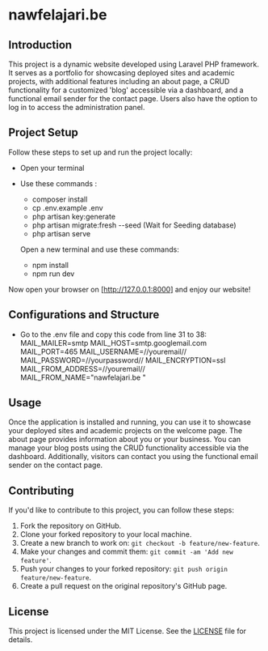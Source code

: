 # nawfelajari.be

## Introduction

This project is a dynamic website developed using Laravel PHP framework. It serves as a portfolio for showcasing deployed sites and academic projects, with additional features including an about page, a CRUD functionality for a customized 'blog' accessible via a dashboard, and a functional email sender for the contact page. Users also have the option to log in to access the administration panel.

## Project Setup

Follow these steps to set up and run the project locally:

-   Open your terminal
-   Use these commands :

    -   composer install
    -   cp .env.example .env
    -   php artisan key:generate
    -   php artisan migrate:fresh --seed (Wait for Seeding database)
    -   php artisan serve

    Open a new terminal and use these commands:

    -   npm install
    -   npm run dev

Now open your browser on [http://127.0.0.1:8000] and enjoy our website!

## Configurations and Structure

-   Go to the .env file and copy this code from line 31 to 38:
    MAIL_MAILER=smtp
    MAIL_HOST=smtp.googlemail.com
    MAIL_PORT=465
    MAIL_USERNAME=//youremail//
    MAIL_PASSWORD=//yourpassword//
    MAIL_ENCRYPTION=ssl
    MAIL_FROM_ADDRESS=//youremail//
    MAIL_FROM_NAME="nawfelajari.be
    "
## Usage

Once the application is installed and running, you can use it to showcase your deployed sites and academic projects on the welcome page. The about page provides information about you or your business. You can manage your blog posts using the CRUD functionality accessible via the dashboard. Additionally, visitors can contact you using the functional email sender on the contact page.

## Contributing

If you'd like to contribute to this project, you can follow these steps:

1. Fork the repository on GitHub.
2. Clone your forked repository to your local machine.
3. Create a new branch to work on: `git checkout -b feature/new-feature`.
4. Make your changes and commit them: `git commit -am 'Add new feature'`.
5. Push your changes to your forked repository: `git push origin feature/new-feature`.
6. Create a pull request on the original repository's GitHub page.

## License

This project is licensed under the MIT License. See the [LICENSE](LICENSE) file for details.
